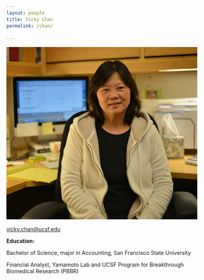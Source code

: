 ```yaml
---
layout: people
title: Vicky Chan
permalink: /chan/

---
```

![chan image](../img/chan.jpg)

vicky.chan@ucsf.edu

**Education:**
 
Bachelor of Science, major in Accounting, San Francisco State University
 
Financial Analyst, Yamamoto Lab and UCSF Program for Breakthrough Biomedical Research (PBBR)